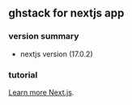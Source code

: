## ghstack for nextjs app 


### version summary
- nextjs version (17.0.2)

### tutorial
[Learn more Next.js](https://nextjs.org/learn).
